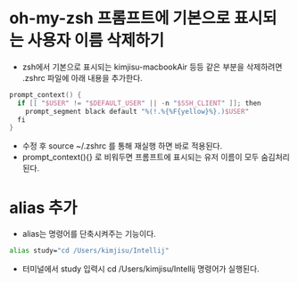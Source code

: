 # oh-my-zsh 프롬프트에 기본으로 표시되는 사용자 이름 삭제하기
- zsh에서 기본으로 표시되는 kimjisu-macbookAir 등등 같은 부분을 삭제하려면 .zshrc 파일에 아래 내용을 추가한다.

```kotlin
prompt_context() {
  if [[ "$USER" != "$DEFAULT_USER" || -n "$SSH_CLIENT" ]]; then
    prompt_segment black default "%(!.%{%F{yellow}%}.)$USER"
  fi
}
```
- 수정 후 source ~/.zshrc 를 통해 재실행 하면 바로 적용된다.
- prompt_context(){} 로 비워두면 프롬프트에 표시되는 유저 이름이 모두 숨김처리된다.


# alias 추가
- alias는 명령어를 단축시켜주는 기능이다.

```zsh
alias study="cd /Users/kimjisu/Intellij"
```
- 터미널에서 study 입력시 cd /Users/kimjisu/Intellij 명령어가 실행된다.
